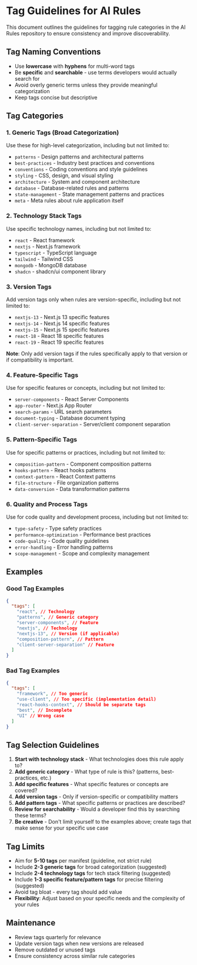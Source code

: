 # Tag Guidelines for AI Rules

This document outlines the guidelines for tagging rule categories in the AI Rules repository to ensure consistency and improve discoverability.

## Tag Naming Conventions

- Use **lowercase** with **hyphens** for multi-word tags
- Be **specific** and **searchable** - use terms developers would actually search for
- Avoid overly generic terms unless they provide meaningful categorization
- Keep tags concise but descriptive

## Tag Categories

### 1. Generic Tags (Broad Categorization)

Use these for high-level categorization, including but not limited to:

- `patterns` - Design patterns and architectural patterns
- `best-practices` - Industry best practices and conventions
- `conventions` - Coding conventions and style guidelines
- `styling` - CSS, design, and visual styling
- `architecture` - System and component architecture
- `database` - Database-related rules and patterns
- `state-management` - State management patterns and practices
- `meta` - Meta rules about rule application itself

### 2. Technology Stack Tags

Use specific technology names, including but not limited to:

- `react` - React framework
- `nextjs` - Next.js framework
- `typescript` - TypeScript language
- `tailwind` - Tailwind CSS
- `mongodb` - MongoDB database
- `shadcn` - shadcn/ui component library

### 3. Version Tags

Add version tags only when rules are version-specific, including but not limited to:

- `nextjs-13` - Next.js 13 specific features
- `nextjs-14` - Next.js 14 specific features
- `nextjs-15` - Next.js 15 specific features
- `react-18` - React 18 specific features
- `react-19` - React 19 specific features

**Note**: Only add version tags if the rules specifically apply to that version or if compatibility is important.

### 4. Feature-Specific Tags

Use for specific features or concepts, including but not limited to:

- `server-components` - React Server Components
- `app-router` - Next.js App Router
- `search-params` - URL search parameters
- `document-typing` - Database document typing
- `client-server-separation` - Server/client component separation

### 5. Pattern-Specific Tags

Use for specific patterns or practices, including but not limited to:

- `composition-pattern` - Component composition patterns
- `hooks-pattern` - React hooks patterns
- `context-pattern` - React Context patterns
- `file-structure` - File organization patterns
- `data-conversion` - Data transformation patterns

### 6. Quality and Process Tags

Use for code quality and development process, including but not limited to:

- `type-safety` - Type safety practices
- `performance-optimization` - Performance best practices
- `code-quality` - Code quality guidelines
- `error-handling` - Error handling patterns
- `scope-management` - Scope and complexity management

## Examples

### Good Tag Examples

```json
{
  "tags": [
    "react", // Technology
    "patterns", // Generic category
    "server-components", // Feature
    "nextjs", // Technology
    "nextjs-13", // Version (if applicable)
    "composition-pattern", // Pattern
    "client-server-separation" // Feature
  ]
}
```

### Bad Tag Examples

```json
{
  "tags": [
    "framework", // Too generic
    "use-client", // Too specific (implementation detail)
    "react-hooks-context", // Should be separate tags
    "best", // Incomplete
    "UI" // Wrong case
  ]
}
```

## Tag Selection Guidelines

1. **Start with technology stack** - What technologies does this rule apply to?
2. **Add generic category** - What type of rule is this? (patterns, best-practices, etc.)
3. **Add specific features** - What specific features or concepts are covered?
4. **Add version tags** - Only if version-specific or compatibility matters
5. **Add pattern tags** - What specific patterns or practices are described?
6. **Review for searchability** - Would a developer find this by searching these terms?
7. **Be creative** - Don't limit yourself to the examples above; create tags that make sense for your specific use case

## Tag Limits

- Aim for **5-10 tags** per manifest (guideline, not strict rule)
- Include **2-3 generic tags** for broad categorization (suggested)
- Include **2-4 technology tags** for tech stack filtering (suggested)
- Include **1-3 specific feature/pattern tags** for precise filtering (suggested)
- Avoid tag bloat - every tag should add value
- **Flexibility**: Adjust based on your specific needs and the complexity of your rules

## Maintenance

- Review tags quarterly for relevance
- Update version tags when new versions are released
- Remove outdated or unused tags
- Ensure consistency across similar rule categories

